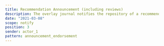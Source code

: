 ```yaml
---
title: Recommendation Announcement (including reviews)
description: The overlay journal notifies the repository of a recommendation (including several rounds of reviews) of a preprint.
date: "2021-03-08"
scope: notify
position: 3
sender: actor_1
pattern: announcement_endorsement
---
```


